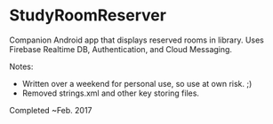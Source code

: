 # StudyRoomReserver

Companion Android app that displays reserved rooms in library. Uses Firebase Realtime DB, Authentication, and Cloud Messaging.

Notes:
- Written over a weekend for personal use, so use at own risk. ;)
- Removed strings.xml and other key storing files.

Completed ~Feb. 2017
